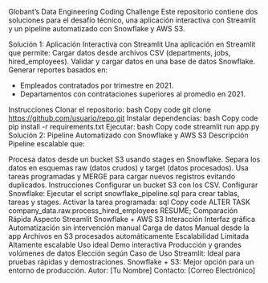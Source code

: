 Globant’s Data Engineering Coding Challenge
Este repositorio contiene dos soluciones para el desafío técnico, una aplicación interactiva con Streamlit y un pipeline automatizado con Snowflake y AWS S3.

Solución 1: Aplicación Interactiva con Streamlit
Una aplicación en Streamlit que permite:
Cargar datos desde archivos CSV (departments, jobs, hired_employees).
Validar y cargar datos en una base de datos Snowflake.
Generar reportes basados en:
* Empleados contratados por trimestre en 2021.
* Departamentos con contrataciones superiores al promedio en 2021.

Instrucciones
Clonar el repositorio:
bash
Copy code
git clone https://github.com/usuario/repo.git
Instalar dependencias:
bash
Copy code
pip install -r requirements.txt
Ejecutar:
bash
Copy code
streamlit run app.py
Solución 2: Pipeline Automatizado con Snowflake y AWS S3
Descripción
Pipeline escalable que:

Procesa datos desde un bucket S3 usando stages en Snowflake.
Separa los datos en esquemas raw (datos crudos) y target (datos procesados).
Usa tareas programadas y MERGE para cargar nuevos registros evitando duplicados.
Instrucciones
Configurar un bucket S3 con los CSV.
Configurar Snowflake:
Ejecutar el script snowflake_pipeline.sql para crear tablas, tareas y stages.
Activar la tarea programada:
sql
Copy code
ALTER TASK company_data.raw.process_hired_employees RESUME;
Comparación Rápida
Aspecto	Streamlit	Snowflake + AWS S3
Interacción	Interfaz gráfica	Automatización sin intervención manual
Carga de datos	Manual desde la app	Archivos en S3 procesados automáticamente
Escalabilidad	Limitada	Altamente escalable
Uso ideal	Demo interactiva	Producción y grandes volúmenes de datos
Elección según Caso de Uso
Streamlit: Ideal para pruebas rápidas y demostraciones.
Snowflake + S3: Mejor opción para un entorno de producción.
Autor: [Tu Nombre]
Contacto: [Correo Electrónico]
